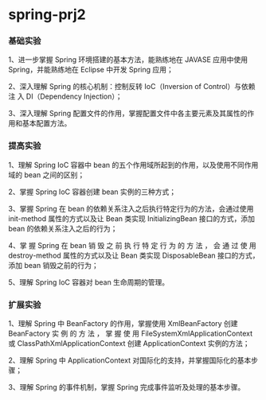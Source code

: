 # spring-prj2

### 基础实验

1、进一步掌握 Spring 环境搭建的基本方法，能熟练地在 JAVASE 应用中使用 Spring，并能熟练地在 Eclipse 中开发 Spring 应用；

2、深入理解 Spring 的核心机制：控制反转 IoC（Inversion of Control）与依赖注 入 DI（Dependency Injection）； 

3、深入理解 Spring 配置文件的作用，掌握配置文件中各主要元素及其属性的作 用和基本配置方法。

### 提高实验

1、理解 Spring IoC 容器中 bean 的五个作用域所起到的作用，以及使用不同作用 域的 bean 之间的区别；

2、掌握 Spring IoC 容器创建 bean 实例的三种方式；

3、掌握 Spring 在 bean 的依赖关系注入之后执行特定行为的方法，会通过使用 init-method 属性的方式以及让 Bean 类实现 InitializingBean 接口的方式，添加 bean 的依赖关系注入之后的行为； 

4、掌 握 Spring 在 bean 销 毁 之 前 执 行 特 定 行 为 的 方 法 ， 会 通 过 使 用 destroy-method 属性的方式以及让 Bean 类实现 DisposableBean 接口的方式， 添加 bean 销毁之前的行为；

5、理解 Spring IoC 容器对 bean 生命周期的管理。

### 扩展实验

1、理解 Spring 中 BeanFactory 的作用，掌握使用 XmlBeanFactory 创建 BeanFactory 实 例 的 方 法 ， 掌 握 使 用 FileSystemXmlApplicationContext 或 ClassPathXmlApplicationContext 创建 ApplicationContext 实例的方法；

2、理解 Spring 中 ApplicationContext 对国际化的支持，并掌握国际化的基本步骤；

3、理解 Spring 的事件机制，掌握 Spring 完成事件监听及处理的基本步骤。

